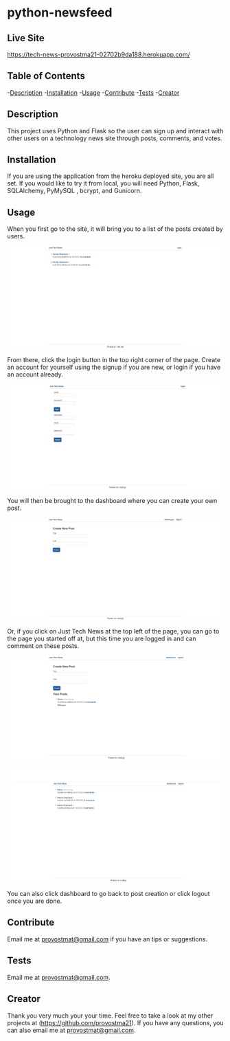 # python-newsfeed

## Live Site

https://tech-news-provostma21-02702b9da188.herokuapp.com/

## Table of Contents

-[Description](#description) -[Installation](#installation) -[Usage](#usage) -[Contribute](#contribute) -[Tests](#tests) -[Creator](#creator)

## Description

This project uses Python and Flask so the user can sign up and interact with other users on a technology news site through posts, comments, and votes.

## Installation

If you are using the application from the heroku deployed site, you are all set. If you would like to try it from local, you will need Python, Flask, SQLAlchemy, PyMySQL , bcrypt, and Gunicorn.

## Usage

When you first go to the site, it will bring you to a list of the posts created by users.

![Home](/assets/JTNSC1.JPG)

From there, click the login button in the top right corner of the page. Create an account for yourself using the signup if you are new, or login if you have an account already.

![Login](/assets/JTNSC2.JPG)

You will then be brought to the dashboard where you can create your own post.

![Create](/assets/JTNSC3.JPG)

Or, if you click on Just Tech News at the top left of the page, you can go to the page you started off at, but this time you are logged in and can comment on these posts.

![Post Created](/assets/JTNSC4.JPG)

![Home Updated](/assets/JTNSC5.JPG)

You can also click dashboard to go back to post creation or click logout once you are done.

## Contribute

Email me at provostmat@gmail.com if you have an tips or suggestions.

## Tests

Email me at provostmat@gmail.com.

## Creator

Thank you very much your your time. Feel free to take a look at my other projects at (https://github.com/provostma21).
If you have any questions, you can also email me at provostmat@gmail.com.
